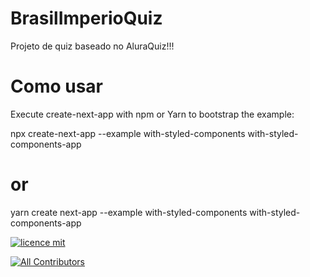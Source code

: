 # BrasilImperioQuiz

Projeto de quiz baseado no AluraQuiz!!! 


# Como usar 
Execute create-next-app with npm or Yarn to bootstrap the example:

npx create-next-app --example with-styled-components with-styled-components-app
# or
yarn create next-app --example with-styled-components with-styled-components-app



<!-- markdownlint-restore -->
<!-- prettier-ignore-end -->

<!-- ALL-CONTRIBUTORS-LIST:END -->


[![licence mit](https://img.shields.io/badge/licence-MIT-blue.svg?style=flat-square)](https://github.com/alura-challenges/aluraquiz-base/blob/master/LICENSE)
<!-- ALL-CONTRIBUTORS-BADGE:START - Do not remove or modify this section -->
[![All Contributors](https://img.shields.io/badge/all_contributors-13-orange.svg?style=flat-square)](#contributors)
<!-- ALL-CONTRIBUTORS-BADGE:END --> 

